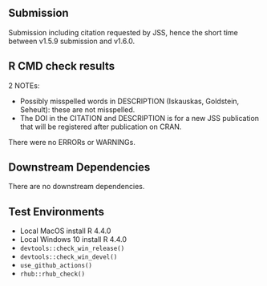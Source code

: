 ## Submission
Submission including citation requested by JSS, hence the short time between v1.5.9 submission and v1.6.0.

## R CMD check results
2 NOTEs: 
* Possibly misspelled words in DESCRIPTION (Iskauskas, Goldstein, Seheult): these are not misspelled.
* The DOI in the CITATION and DESCRIPTION is for a new JSS publication that will be registered after publication on CRAN.

There were no ERRORs or WARNINGs.

## Downstream Dependencies
There are no downstream dependencies.

## Test Environments
* Local MacOS install R 4.4.0
* Local Windows 10 install R 4.4.0
* `devtools::check_win_release()`
* `devtools::check_win_devel()`
* `use_github_actions()`
* `rhub::rhub_check()`
